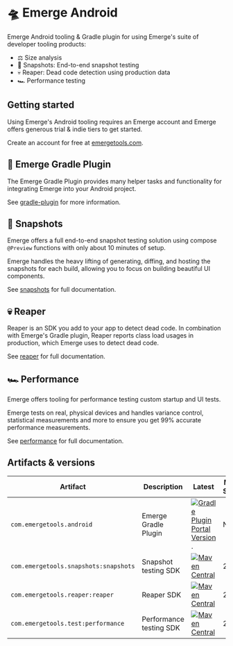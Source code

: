 # 🛸 Emerge Android

Emerge Android tooling & Gradle plugin for using Emerge's suite of developer tooling products:

- ⚖️ Size analysis
- 📸 Snapshots: End-to-end snapshot testing
- 💀 Reaper: Dead code detection using production data
- 🏎 Performance testing

## Getting started

Using Emerge's Android tooling requires an Emerge account and Emerge offers generous trial & indie tiers to get started.

Create an account for free at [emergetools.com](https://www.emergetools.com/).

## 🐘 Emerge Gradle Plugin

The Emerge Gradle Plugin provides many helper tasks and functionality for integrating Emerge into
your Android project.

See [gradle-plugin](./gradle-plugin/README.md) for more information.

## 📸 Snapshots

Emerge offers a full end-to-end snapshot testing solution using compose `@Preview` functions with only about 10 minutes of setup.

Emerge handles the heavy lifting of generating, diffing, and hosting the snapshots for each build,
allowing you to focus on building beautiful UI components.

See [snapshots](./snapshots/README.md) for full documentation.

## 💀 Reaper

Reaper is an SDK you add to your app to detect dead code. In combination with Emerge's Gradle
plugin, Reaper reports class load usages in production, which Emerge uses to detect dead code.

See [reaper](./reaper/README.md) for full documentation.

## 🏎 Performance

Emerge offers tooling for performance testing custom startup and UI tests.

Emerge tests on real, physical devices and handles variance control, statistical measurements and
more to ensure you get 99% accurate performance measurements.

See [performance](./performance/README.md) for full documentation.

## Artifacts & versions

| Artifact                                        | Description                                     | Latest                                                                                                                                                                                                             | Min SDK |
|-------------------------------------------------|-------------------------------------------------|--------------------------------------------------------------------------------------------------------------------------------------------------------------------------------------------------------------------|---------|
| `com.emergetools.android`                       | Emerge Gradle Plugin                            | [![Gradle Plugin Portal Version](https://img.shields.io/gradle-plugin-portal/v/com.emergetools.android)](https://plugins.gradle.org/plugin/com.emergetools.android).                                                                                                                                                                                                              | N/A     |
| `com.emergetools.snapshots:snapshots`           | Snapshot testing SDK                            | [![Maven Central](https://maven-badges.herokuapp.com/maven-central/com.emergetools.snapshots/snapshots/badge.svg)](https://maven-badges.herokuapp.com/maven-central/com.emergetools.snapshots/snapshots)           | 23      |
| `com.emergetools.reaper:reaper`                 | Reaper SDK                                      | [![Maven Central](https://maven-badges.herokuapp.com/maven-central/com.emergetools.reaper/reaper/badge.svg)](https://maven-badges.herokuapp.com/maven-central/com.emergetools.reaper/reaper)                       | 26      |
| `com.emergetools.test:performance`              | Performance testing SDK                         | [![Maven Central](https://maven-badges.herokuapp.com/maven-central/com.emergetools.test/performance/badge.svg)](https://maven-badges.herokuapp.com/maven-central/com.emergetools.test/performance)                 | 23      |

